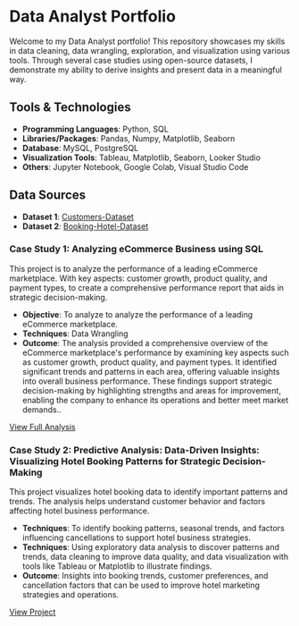 # Data Analyst Portfolio
Welcome to my Data Analyst portfolio! This repository showcases my skills in data cleaning, data wrangling, exploration, and visualization using various tools. Through several case studies using open-source datasets, I demonstrate my ability to derive insights and present data in a meaningful way.

## Tools & Technologies
- **Programming Languages**: Python, SQL
- **Libraries/Packages**: Pandas, Numpy, Matplotlib, Seaborn
- **Database**: MySQL, PostgreSQL
- **Visualization Tools**: Tableau, Matplotlib, Seaborn, Looker Studio
- **Others**: Jupyter Notebook, Google Colab, Visual Studio Code

## Data Sources
- **Dataset 1**: [Customers-Dataset](https://drive.google.com/drive/folders/1eD_YhwJDMTs2QbNXbyV-cQGXAaSBm93O?usp=sharing)
- **Dataset 2**: [Booking-Hotel-Dataset](https://drive.google.com/file/d/1zk_l7tKL5J0bJTp3RtrcxVycRs5BoDOl/view?usp=sharing)

### Case Study 1: Analyzing eCommerce Business using SQL

This project is to analyze the performance of a leading eCommerce marketplace. With key aspects: customer growth, product quality, and payment types, to create a comprehensive performance report that aids in strategic decision-making.

- **Objective**: To analyze  to analyze the performance of a leading eCommerce marketplace.
- **Techniques**: Data Wrangling
- **Outcome**: The analysis provided a comprehensive overview of the eCommerce marketplace's performance by examining key aspects such as customer growth, product quality, and payment types. It identified significant trends and patterns in each area, offering valuable insights into overall business performance. These findings support strategic decision-making by highlighting strengths and areas for improvement, enabling the company to enhance its operations and better meet market demands..

[View Full Analysis](https://github.com/AqilaFadia/Data-Analyst-Portfolio/blob/main/dataAnalyst.sql)

### Case Study 2: Predictive Analysis: Data-Driven Insights: Visualizing Hotel Booking Patterns for Strategic Decision-Making
This project visualizes hotel booking data to identify important patterns and trends. The analysis helps understand customer behavior and factors affecting hotel business performance.

- **Techniques**: To identify booking patterns, seasonal trends, and factors influencing cancellations to support hotel business strategies.
- **Techniques**: Using exploratory data analysis to discover patterns and trends, data cleaning to improve data quality, and data visualization with tools like Tableau or Matplotlib to illustrate findings.
- **Outcome**: Insights into booking trends, customer preferences, and cancellation factors that can be used to improve hotel marketing strategies and operations.

[View Project](https://github.com/AqilaFadia/Data-Analyst-Portfolio/blob/main/Investigate_Data_Visualization_hotel.ipynb)





